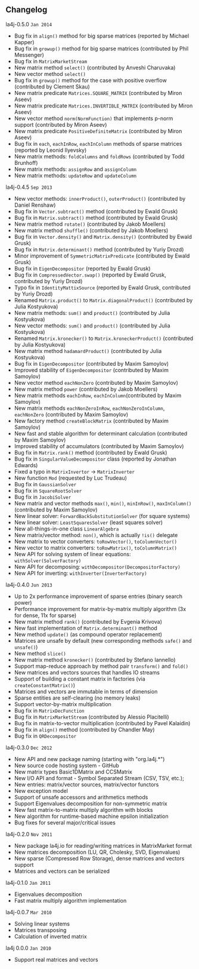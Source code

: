 Changelog
---------
la4j-0.5.0 `Jan 2014`
 * Bug fix in `align()` method for big sparse matrices (reported by Michael Kapper)
 * Bug fix in `growup()` method for big sparse matrices (contributed by Phil Messenger)
 * Bug fix in `MatrixMarketStream`
 * New matrix method `select()` (contributed by Anveshi Charuvaka)
 * New vector method `select()`
 * Bug fix in `growup()` method for the case with positive overflow (contributed by Clement Skau)
 * New matrix predicate `Matrices.SQUARE_MATRIX` (contributed by Miron Aseev)
 * New matrix predicate `Matrices.INVERTIBLE_MATRIX` (contributed by Miron Aseev)
 * New vector method `norm(NormFunction)` that implements p-norm support (contributed by Miron Aseev)
 * New matrix predicate `PositiveDefiniteMatrix` (contributed by Miron Aseev)
 * Bug fix in `each`, `eachInRow`, `eachInColumn` methods of sparse matrices (reported by Leonid Ilyevsky)
 * New matrix methods: `foldColumns` and `foldRows` (contributed by Todd Brunhoff)
 * New matrix methods: `assignRow` and `assignColumn`
 * New matrix methods: `updateRow` and `updateColumn`

la4j-0.4.5 `Sep 2013`
 * New vector methods: `innerProduct()`, `outerProduct()` (contributed by Daniel Renshaw)
 * Bug fix in `Vector.subtract()` method (contributed by Ewald Grusk)
 * Bug fix in `Matrix.subtract()` method (contributed by Ewald Grusk)
 * New matrix method `rotate()` (contributed by Jakob Moellers)
 * New matrix method `shuffle()` (contributed by Jakob Moellers)
 * Bug fix in `Vector.density()` and `Matrix.density()` (contributed by Ewald Grusk)
 * Bug fix in `Matrix.determinant()` method (contributed by Yuriy Drozd)
 * Minor improvement of `SymmetricMatrixPredicate` (contributed by Ewald Grusk)
 * Bug fix in `EigenDecompositor` (reported by Ewald Grusk)
 * Bug fix in `CompressedVector.swap()` (reported by Ewald Grusk, contributed by Yuriy Drozd)
 * Typo fix in `IdentityMattixSource` (reported by Ewald Grusk, contributed by Yuriy Drozd)
 * Renamed `Matrix.product()` to `Matrix.diagonalProduct()` (contributed by Julia Kostyukova)
 * New matrix methods: `sum()` and `product()` (contributed by Julia Kostyukova)
 * New vector methods: `sum()` and `product()` (contributed by Julia Kostyukova)
 * Renamed `Matrix.kronecker()` to `Matrix.kroneckerProduct()` (contributed by Julia Kostyukova)
 * New matrix method `hadamardProduct()` (contributed by Julia Kostyukova)
 * Bug fix in `EigenDecompositor` (contributed by Maxim Samoylov)
 * Improved stability of `EigenDecompositor` (contributed by Maxim Samoylov)
 * New vector method `eachNonZero` (contributed by Maxim Samoylov)
 * New matrix method `power` (contributed by Jakob Moellers)
 * New matrix methods `eachInRow`, `eachInColumn`(contributed by Maxim Samoylov)
 * New matrix methods `eachNonZeroInRow`, `eachNonZeroInColumn`, `eachNonZero` (contributed by Maxim Samoylov)
 * New factory method `createBlockMatrix` (contributed by Maxim Samoylov)
 * New fast and stable algorithm for determinant calculation (contributed by Maxim Samoylov)
 * Improved stability of accumulators (contributed by Maxim Samoylov)
 * Bug fix in `Matrix.rank()` method (contributed by Ewald Grusk)
 * Bug fix in `SingularValueDecompositor` class (reported by Jonathan Edwards)
 * Fixed a typo in `MatrixInvertor` -> `MatrixInverter`
 * New function `Mod` (requested by Luc Trudeau)
 * Bug fix in `GaussianSolver`
 * Bug fix in `SquareRootSolver`
 * Bug fix in `JacobiSolver`
 * New matrix and vector methods `max()`, `min()`, `minInRow()`, `maxInColumn()` (contributed by Maxim Samoylov)
 * New linear solver: `ForwardBackSubstitutionSolver` (for square systems)
 * New linear solver: `LeastSquaresSolver` (least squares solver)
 * New all-things-in-one class `LinearAlgebra`
 * New matrix/vector method: `non()`, which is actually `!is()` delegate
 * New matrix to vector converters: `toRowVector()`, `toColumnVector()`
 * New vector to matrix converters: `toRowMatrix()`, `toColumnMatrix()`
 * New API for solving system of linear equations: `withSolver(SolverFactory)`
 * New API for decomposing: `withDecompositor(DecompositorFactory)`
 * New API for inverting: `withInverter(InverterFactory)`

la4j-0.4.0 `Jun 2013`
 * Up to 2x performance improvement of sparse entries (binary search power)
 * Performance improvement for matrix-by-matrix multiply algorithm (3x for dense, 11x for sparse)
 * New matrix method `rank()` (contributed by Evgenia Krivova)
 * New fast implementation of `Matrix.determinant()` method
 * New method `update()` (as compound operator replacement)
 * Matrices are unsafe by default (new corresponding methods `safe()` and `unsafe()`)
 * New method `slice()`
 * New matrix method `kronecker()` (contributed by Stefano Iannello)
 * Support map-reduce approach by method pair `transform()` and `fold()`
 * New matrices and vectors sources that handles IO streams
 * Support of building a constant matrix in factories (via `createConstantMatrix()`)
 * Matrices and vectors are immutable in terms of dimension
 * Sparse entities are self-clearing (no memory leaks)
 * Support vector-by-matrix multiplication
 * Bug fix in `MatrixDecFunction`
 * Bug fix in `MatrixMarketStream` (contributed by Alessio Placitelli)
 * Bug fix in matrix-to-vector multiplication (contributed by Pavel Kalaidin)
 * Bug fix in `align()` method (contributed by Chandler May)
 * Bug fix in `QRDecompositor`
 
la4j-0.3.0 `Dec 2012`
 * New API and new package naming (starting with "org.la4j.*")
 * New source code hosting system - GitHub
 * New matrix types Basic1DMatrix and CCSMatrix
 * New I/O API and format - Symbol Separated Stream (CSV, TSV, etc.);
 * New entries: matrix/vector sources, matrix/vector functors
 * New exception model
 * Support of unsafe accessors and arithmetics methods
 * Support Eigenvalues decomposition for non-symmetric matrix
 * New fast matrix-to-matrix multiply algorithm with blocks
 * New algorithm for runtime-based machine epsilon initialization
 * Bug fixes for several major/critical issues
 
la4j-0.2.0 `Nov 2011`
 * New package la4j.io for reading/writing matrices in MatrixMarket format
 * New matrices decomposition (LU, QR, Cholesky, SVD, Eigenvalues)
 * New sparse (Compressed Row Storage), dense matrices and vectors support
 * Matrices and vectors can be serialized
 
la4j-0.1.0 `Jan 2011`
 * Eigenvalues decomposition
 * Fast matrix multiply algorithm implementation
 
la4j-0.0.7 `Mar 2010`
 * Solving linear systems
 * Matrices transposing
 * Calculation of inverted matrix
 
la4j 0.0.0 `Jan 2010`
 * Support real matrices and vectors
